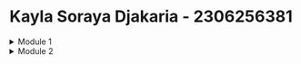 # Kayla Soraya Djakaria - 2306256381

<details>
<summary>Module 1</summary>
### Reflection 1
I applied several clean code principles in my project, such as meaningful method names and 
separation of concerns to improve maintainability and readability.

For example, I used clear naming conventions like `findById` to describe methods accurately 
and structured the code by separating Controller, Service, and Repository layers since each has 
different responsibility.

Additionally, I followed secure coding practices, such as avoiding hardcoded identifiers by using
`UUID.randomUUID()` to prevent predictable IDs.

Throughout working on this project, I experienced a problem with editing the product. I missed 
putting hidden input for the product ID in the edit form page, which made the data not change. By 
identifying and resolving this issue, I reinforced the importance of proper data binding in form submissions.

### Reflection 2
After writing some unit tests, I think these help in maintaining our code correctness. I don't think there's an exact number 
of tests that should be created in a class, since if the test already cover the functionality and positive & negative cases,
then it should be enough. Another way to know if out tests are enough is by looking at the percentage of code coverage. However, 100% code
coverage doesn't guarantee my code is bug free because it might not check expected output correctly, and some edge cases might still 
be unaccounted for.

If a new functional test is created using same setup and variables, then this will create redundancy because of
repeated setup code. One way to improve this is by creating a parent class to store the setup. Also, instead of writing same code in multiple
places, we can use JUnit5's `@ParameterizedTest` to reuse test logic. This allows testing multiple products in one test case, reducing 
redundant test methods.
</details>

<details>
<summary>Module 2</summary>
- Unused imports can slow down the compilations: remove unused imports
- When public modifiers is not needed, it will expose implementation details: remove public modifiers when it's not needed
- Declaring code exception might reduce code clarity: remove exception declarations that are not needed

My current implementation meets the definition of Continuous Integration and Continuous Deployment. 
The `ci.yml` workflow automatically triggers builds and runs unit and integration tests on each commit, ensuring that all changes are verified before merging. 
The `deploy.yml` workflow automates the deployment process to Koyeb, allowing tested code to be pushed to production without manual intervention. 
Additionally, `sonarcloud.yml` integrates static code analysis using SonarCloud to detect bugs, vulnerabilities, and code smells to improve code quality and security.
</details>
